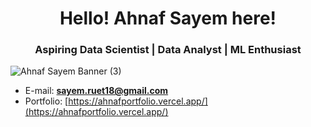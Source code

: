 <h1 align="center">Hello! Ahnaf Sayem here!</h1>
<h3 align="center">Aspiring Data Scientist | Data Analyst | ML Enthusiast </h3>


![Ahnaf Sayem Banner (3)](https://github.com/user-attachments/assets/b5c66548-7e44-48d4-84bf-c293c7a70458)



- E-mail: **sayem.ruet18@gmail.com**
- Portfolio: [https://ahnafportfolio.vercel.app/](https://ahnafportfolio.vercel.app/)


